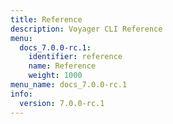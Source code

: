 ```yaml
---
title: Reference
description: Voyager CLI Reference
menu:
  docs_7.0.0-rc.1:
    identifier: reference
    name: Reference
    weight: 1000
menu_name: docs_7.0.0-rc.1
info:
  version: 7.0.0-rc.1
---
```


